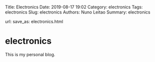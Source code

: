 Title: Electronics
Date: 2019-08-17 19:02
Category: electronics
Tags: electronics
Slug: electronics
Authors: Nuno Leitao
Summary: electronics


url:
save_as: electronics.html


# electronics 

This is my personal blog.


